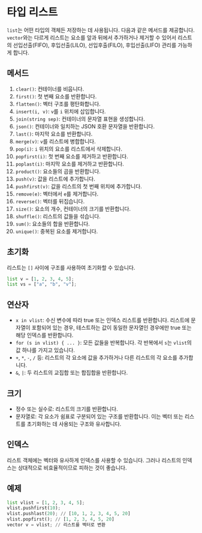 # 타입 리스트

`list`는 어떤 타입의 객체든 저장하는 데 사용됩니다. 다음과 같은 메서드를 제공합니다. `vector`와는 다르게 리스트는 요소를 앞과 뒤에서 추가하거나 제거할 수 있어서 리스트의 선입선출(FIFO), 후입선출(LILO), 선입후출(FILO), 후입선출(LIFO) 관리를 가능하게 합니다.

## 메서드

1. `clear()`: 컨테이너를 비웁니다.
2. `first()`: 첫 번째 요소를 반환합니다.
3. `flatten()`: 벡터 구조를 평탄화합니다.
4. `insert(i, v)`: `v`를 `i` 위치에 삽입합니다.
5. `join(string sep)`: 컨테이너의 문자열 표현을 생성합니다.
6. `json()`: 컨테이너와 일치하는 JSON 호환 문자열을 반환합니다.
7. `last()`: 마지막 요소를 반환합니다.
8. `merge(v)`: `v`를 리스트에 병합합니다.
9. `pop(i)`: `i` 위치의 요소를 리스트에서 삭제합니다.
10. `popfirst(i)`: 첫 번째 요소를 제거하고 반환합니다.
11. `poplast(i)`: 마지막 요소를 제거하고 반환합니다.
12. `product()`: 요소들의 곱을 반환합니다.
13. `push(v)`: 값을 리스트에 추가합니다.
14. `pushfirst(v)`: 값을 리스트의 첫 번째 위치에 추가합니다.
15. `remove(e)`: 벡터에서 `e`를 제거합니다.
16. `reverse()`: 벡터를 뒤집습니다.
17. `size()`: 요소의 개수, 컨테이너의 크기를 반환합니다.
18. `shuffle()`: 리스트의 값들을 섞습니다.
19. `sum()`: 요소들의 합을 반환합니다.
20. `unique()`: 중복된 요소를 제거합니다.

## 초기화

리스트는 `[]` 사이에 구조를 사용하여 초기화할 수 있습니다.

```python
list v = [1, 2, 3, 4, 5];
list vs = ["a", "b", "v"];
```

## 연산자

- `x in vlist`: 수신 변수에 따라 true 또는 인덱스 리스트를 반환합니다. 리스트에 문자열이 포함되어 있는 경우, 테스트하는 값이 동일한 문자열인 경우에만 true 또는 해당 인덱스를 반환합니다.
- `for (s in vlist) { ... }`: 모든 값들을 반복합니다. 각 반복에서 `s`는 `vlist`의 값 하나를 가지고 있습니다.
- `+`, `*`, `-`, `/` 등: 리스트의 각 요소에 값을 추가하거나 다른 리스트의 각 요소를 추가합니다.
- `&`, `|`: 두 리스트의 교집합 또는 합집합을 반환합니다.

## 크기

- 정수 또는 실수로: 리스트의 크기를 반환합니다.
- 문자열로: 각 요소가 쉼표로 구분되어 있는 구조를 반환합니다. 이는 벡터 또는 리스트를 초기화하는 데 사용되는 구조와 유사합니다.

## 인덱스

리스트 객체에는 벡터와 유사하게 인덱스를 사용할 수 있습니다. 그러나 리스트의 인덱스는 상대적으로 비효율적이므로 피하는 것이 좋습니다.

## 예제

```python
list vlist = [1, 2, 3, 4, 5];
vlist.pushfirst(10);
vlist.pushlast(20); // [10, 1, 2, 3, 4, 5, 20]
vlist.popfirst(); // [1, 2, 3, 4, 5, 20]
vector v = vlist; // 리스트를 벡터로 변환
```